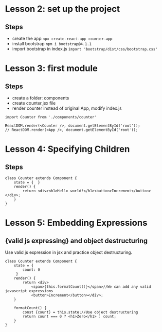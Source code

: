 # Lesson 2: set up the project
## Steps
 + create the app
 ```npx create-react-app counter-app```
 + install bootstrap
 ```npm i bootstrap@4.1.1```
 + import bootstrap in index.js
 ```import 'bootstrap/dist/css/bootstrap.css'```

# Lesson 3: first module
## Steps
 + create a folder: components
 + create counter.jsx file
 + render counter instead of original App, modify index.js
 ```
 import Counter from './components/counter'

 ReactDOM.render(<Counter />, document.getElementById('root'));
 // ReactDOM.render(<App />, document.getElementById('root'));
 ```
# Lesson 4: Specifying Children
## Steps
```
class Counter extends Component {
    state = {  }
    render() { 
        return <div><h1>Hello world!</h1><button>Increment</button></div>;
    }
}
```
# Lesson 5: Embedding Expressions 
## {valid js expressing} and object destructuring
Use valid js expression in jsx and practice object destructuring.
```
class Counter extends Component {
    state = { 
        count: 0
     }
    render() { 
        return <div>
            <span>{this.formatCount()}</span>//We can add any valid javascript expressions
            <button>Increment</button></div>;
    }

    formatCount() {
        const {count} = this.state;//Use object destructuring
        return count === 0 ? <h1>Zero</h1> : count;
    }
}
```